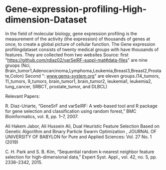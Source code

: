 # Gene-expression-profiling-High-dimension-Dataset
In the field of molecular biology, gene expression profiling is the measurement of the activity (the expression) of thousands of genes at once, to create a global picture of cellular function. The Gene expression profilingdataset consists of twenty medical groups with have thousands of features. They are collected from two websites
Source:
first "https://github.com/rdiaz02/varSelRF-suppl-mat#data-files"  are nine gruops  (Nci, Brain_tumor1,Adenocarcinoma,Lymphoma,Leukemia,Breast3,Breast2,Prostate,Colon)
Second ": www.gems-system.org" are eleven groups.(14_tumors, 11_tumors, 9_tumors, brain_tumor1, brain_tumor2, leukemia1, leukemia2, lung_cancer, SRBCT, prostate_tumor, and DLBCL) 

Relevant Papers:

R. Diaz-Uriarte, “GeneSrF and varSelRF: A web-based tool and R package for gene selection and classification using random forest,” BMC Bioinformatics, vol. 8, pp. 1–7, 2007.

Ali Hakem Jabor, Ali Hussein Ali, Dual Heuristic Feature Selection Based on Genetic Algorithm and Binary Particle Swarm Optimization , JOURNAL OF UNIVERSITY OF BABYLON for Pure and Applied Sciences: Vol. 27 No. 1 (2019)

C. H. Park and S. B. Kim, “Sequential random k-nearest neighbor feature selection for high-dimensional data,” Expert Syst. Appl., vol. 42, no. 5, pp. 2336–2342, 2015.



